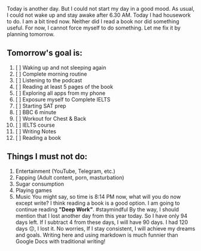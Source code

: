 Today is another day. But I could not start my day in a good mood. As usual, I could not wake up and stay awake after 6.30 AM. Today I had housework to do. I am a bit tired now. Neither did I read a book nor did something useful. For now, I cannot force myself to do something. Let me fix it by planning tomorrow. 
## Tomorrow's goal is:
1. [ ] Waking up and not sleeping again 
2. [ ] Complete morning routine 
3. [ ] Listening to the podcast
4. [ ] Reading at least 5 pages of the book
5. [ ] Exploring all apps from my phone
6. [ ] Exposure myself to Complete IELTS 
7. [ ] Starting SAT prep 
8. [ ] BBC 6 minute 
9. [ ] Workout for Chest & Back 
10. [ ] IELTS course 
11. [ ] Writing Notes 
12. [ ] Reading a book
## Things I must not do:
1. Entertainment (YouTube, Telegram, etc.)
2. Fapping (Adult content, porn, masturbation)
3. Sugar consumption
4. Playing games
5. Music
You might say, so time is 8:14 PM now, what will you do now except write? I think reading a book is a good option. I am going to continue reading **"Deep Work"**. #staymindful By the way, I should mention that I lost another day from this year today. So I have only 94 days left. If I subtract 4 from these days, I will have 90 days. I had 120 days 😔, I lost it. No worries, If I stay consistent, I will achieve my dreams and goals. Writing here and using markdown is much funnier than Google Docs with traditional writing!